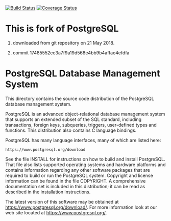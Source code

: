 [![Build Status](https://travis-ci.org/romz-pl/db-PostgreSQL.svg?branch=master)](https://travis-ci.org/romz-pl/db-PostgreSQL)
[![Coverage Status](https://codecov.io/gh/romz-pl/db-PostgreSQL/badge.svg?branch=master)](https://codecov.io/gh/romz-pl/db-PostgreSQL?branch=master)


This is fork of PostgreSQL 
==================================================================

1. downloaded from git repository on 21 May 2018.

2. commit 17485552ec3a7f9a19d568e4bb9b4affae4efdfa


PostgreSQL Database Management System
=====================================

This directory contains the source code distribution of the PostgreSQL
database management system.

PostgreSQL is an advanced object-relational database management system
that supports an extended subset of the SQL standard, including
transactions, foreign keys, subqueries, triggers, user-defined types
and functions.  This distribution also contains C language bindings.

PostgreSQL has many language interfaces, many of which are listed here:

	https://www.postgresql.org/download

See the file INSTALL for instructions on how to build and install
PostgreSQL.  That file also lists supported operating systems and
hardware platforms and contains information regarding any other
software packages that are required to build or run the PostgreSQL
system.  Copyright and license information can be found in the
file COPYRIGHT.  A comprehensive documentation set is included in this
distribution; it can be read as described in the installation
instructions.

The latest version of this software may be obtained at
https://www.postgresql.org/download/.  For more information look at our
web site located at https://www.postgresql.org/.
